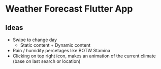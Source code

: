 # Weather Forecast Flutter App

## Ideas
- Swipe to change day 
    - Static content + Dynamic content
- Rain / humidity percetages like BOTW Stamina
- Clicking on top right icon, makes an animation of the current climate (base on last search or location)